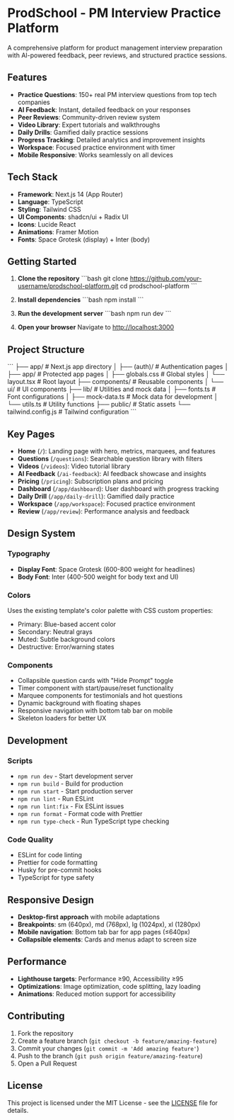 # ProdSchool - PM Interview Practice Platform

A comprehensive platform for product management interview preparation with AI-powered feedback, peer reviews, and structured practice sessions.

## Features

- **Practice Questions**: 150+ real PM interview questions from top tech companies
- **AI Feedback**: Instant, detailed feedback on your responses
- **Peer Reviews**: Community-driven review system
- **Video Library**: Expert tutorials and walkthroughs
- **Daily Drills**: Gamified daily practice sessions
- **Progress Tracking**: Detailed analytics and improvement insights
- **Workspace**: Focused practice environment with timer
- **Mobile Responsive**: Works seamlessly on all devices

## Tech Stack

- **Framework**: Next.js 14 (App Router)
- **Language**: TypeScript
- **Styling**: Tailwind CSS
- **UI Components**: shadcn/ui + Radix UI
- **Icons**: Lucide React
- **Animations**: Framer Motion
- **Fonts**: Space Grotesk (display) + Inter (body)

## Getting Started

1. **Clone the repository**
   \`\`\`bash
   git clone https://github.com/your-username/prodschool-platform.git
   cd prodschool-platform
   \`\`\`

2. **Install dependencies**
   \`\`\`bash
   npm install
   \`\`\`

3. **Run the development server**
   \`\`\`bash
   npm run dev
   \`\`\`

4. **Open your browser**
   Navigate to [http://localhost:3000](http://localhost:3000)

## Project Structure

\`\`\`
├── app/                    # Next.js app directory
│   ├── (auth)/            # Authentication pages
│   ├── app/               # Protected app pages
│   ├── globals.css        # Global styles
│   └── layout.tsx         # Root layout
├── components/            # Reusable components
│   └── ui/               # UI components
├── lib/                  # Utilities and mock data
│   ├── fonts.ts          # Font configurations
│   ├── mock-data.ts      # Mock data for development
│   └── utils.ts          # Utility functions
├── public/               # Static assets
└── tailwind.config.js    # Tailwind configuration
\`\`\`

## Key Pages

- **Home** (`/`): Landing page with hero, metrics, marquees, and features
- **Questions** (`/questions`): Searchable question library with filters
- **Videos** (`/videos`): Video tutorial library
- **AI Feedback** (`/ai-feedback`): AI feedback showcase and insights
- **Pricing** (`/pricing`): Subscription plans and pricing
- **Dashboard** (`/app/dashboard`): User dashboard with progress tracking
- **Daily Drill** (`/app/daily-drill`): Gamified daily practice
- **Workspace** (`/app/workspace`): Focused practice environment
- **Review** (`/app/review`): Performance analysis and feedback

## Design System

### Typography
- **Display Font**: Space Grotesk (600-800 weight for headlines)
- **Body Font**: Inter (400-500 weight for body text and UI)

### Colors
Uses the existing template's color palette with CSS custom properties:
- Primary: Blue-based accent color
- Secondary: Neutral grays
- Muted: Subtle background colors
- Destructive: Error/warning states

### Components
- Collapsible question cards with "Hide Prompt" toggle
- Timer component with start/pause/reset functionality
- Marquee components for testimonials and hot questions
- Dynamic background with floating shapes
- Responsive navigation with bottom tab bar on mobile
- Skeleton loaders for better UX

## Development

### Scripts
- `npm run dev` - Start development server
- `npm run build` - Build for production
- `npm run start` - Start production server
- `npm run lint` - Run ESLint
- `npm run lint:fix` - Fix ESLint issues
- `npm run format` - Format code with Prettier
- `npm run type-check` - Run TypeScript type checking

### Code Quality
- ESLint for code linting
- Prettier for code formatting
- Husky for pre-commit hooks
- TypeScript for type safety

## Responsive Design

- **Desktop-first approach** with mobile adaptations
- **Breakpoints**: sm (640px), md (768px), lg (1024px), xl (1280px)
- **Mobile navigation**: Bottom tab bar for app pages (≤640px)
- **Collapsible elements**: Cards and menus adapt to screen size

## Performance

- **Lighthouse targets**: Performance ≥90, Accessibility ≥95
- **Optimizations**: Image optimization, code splitting, lazy loading
- **Animations**: Reduced motion support for accessibility

## Contributing

1. Fork the repository
2. Create a feature branch (`git checkout -b feature/amazing-feature`)
3. Commit your changes (`git commit -m 'Add amazing feature'`)
4. Push to the branch (`git push origin feature/amazing-feature`)
5. Open a Pull Request

## License

This project is licensed under the MIT License - see the [LICENSE](LICENSE) file for details.
